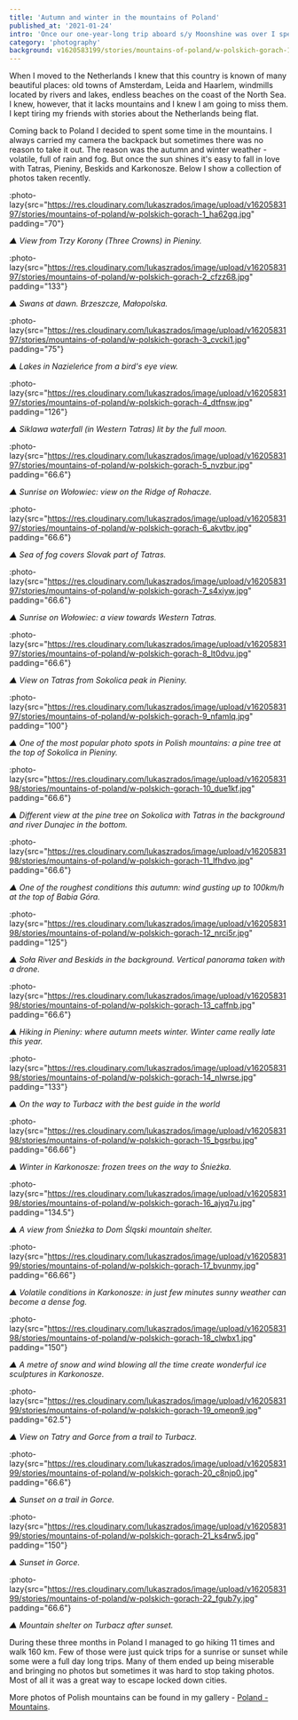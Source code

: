 ```yaml
---
title: 'Autumn and winter in the mountains of Poland'
published_at: '2021-01-24'
intro: 'Once our one-year-long trip aboard s/y Moonshine was over I spent few months in Poland. Previous time I spent so much time at home was over four years ago - before I moved to the Netherlands. After four year I missed not only my family and friends, but also Polish mountains.'
category: 'photography'
background: v1620583199/stories/mountains-of-poland/w-polskich-gorach-19_omepn9.jpg
---
```


When I moved to the Netherlands I knew that this country is known of many beautiful places: old towns of Amsterdam, Leida and Haarlem, windmills located by rivers and lakes, endless beaches on the coast of the North Sea. I knew, however, that it lacks mountains and I knew I am going to miss them. I kept tiring my friends with stories about the Netherlands being flat. 

Coming back to Poland I decided to spent some time in the mountains. I always carried my camera the backpack but sometimes there was no reason to take it out. The reason was the autumn and winter weather - volatile, full of rain and fog. But once the sun shines it's easy to fall in love with Tatras, Pieniny, Beskids and Karkonosze. Below I show a collection of photos taken recently.

:photo-lazy{src="https://res.cloudinary.com/lukaszrados/image/upload/v1620583197/stories/mountains-of-poland/w-polskich-gorach-1_ha62gq.jpg" padding="70"}

*▲ View from Trzy Korony (Three Crowns) in Pieniny.*

:photo-lazy{src="https://res.cloudinary.com/lukaszrados/image/upload/v1620583197/stories/mountains-of-poland/w-polskich-gorach-2_cfzz68.jpg" padding="133"}

*▲ Swans at dawn. Brzeszcze, Małopolska.*

:photo-lazy{src="https://res.cloudinary.com/lukaszrados/image/upload/v1620583197/stories/mountains-of-poland/w-polskich-gorach-3_cvcki1.jpg" padding="75"}

*▲ Lakes in Nazieleńce from a bird's eye view.*

:photo-lazy{src="https://res.cloudinary.com/lukaszrados/image/upload/v1620583197/stories/mountains-of-poland/w-polskich-gorach-4_dtfnsw.jpg" padding="126"}

*▲ Siklawa waterfall (in Western Tatras) lit by the full moon.*

:photo-lazy{src="https://res.cloudinary.com/lukaszrados/image/upload/v1620583197/stories/mountains-of-poland/w-polskich-gorach-5_nvzbur.jpg" padding="66.6"}

*▲ Sunrise on Wołowiec: view on the Ridge of Rohacze.*

:photo-lazy{src="https://res.cloudinary.com/lukaszrados/image/upload/v1620583197/stories/mountains-of-poland/w-polskich-gorach-6_akvtbv.jpg" padding="66.6"}

*▲ Sea of fog covers Slovak part of Tatras.*

:photo-lazy{src="https://res.cloudinary.com/lukaszrados/image/upload/v1620583197/stories/mountains-of-poland/w-polskich-gorach-7_s4xiyw.jpg" padding="66.6"}

*▲ Sunrise on Wołowiec: a view towards Western Tatras.*

:photo-lazy{src="https://res.cloudinary.com/lukaszrados/image/upload/v1620583197/stories/mountains-of-poland/w-polskich-gorach-8_lt0dvu.jpg" padding="66.6"}

*▲ View on Tatras from Sokolica peak in Pieniny.*

:photo-lazy{src="https://res.cloudinary.com/lukaszrados/image/upload/v1620583197/stories/mountains-of-poland/w-polskich-gorach-9_nfamlq.jpg" padding="100"}

*▲ One of the most popular photo spots in Polish mountains: a pine tree at the top of Sokolica in Pieniny.*

:photo-lazy{src="https://res.cloudinary.com/lukaszrados/image/upload/v1620583198/stories/mountains-of-poland/w-polskich-gorach-10_due1kf.jpg" padding="66.6"}

*▲ Different view at the pine tree on Sokolica with Tatras in the background and river Dunajec in the bottom.*

:photo-lazy{src="https://res.cloudinary.com/lukaszrados/image/upload/v1620583198/stories/mountains-of-poland/w-polskich-gorach-11_lfhdvo.jpg" padding="66.6"}

*▲ One of the roughest conditions this autumn: wind gusting up to 100km/h at the top of Babia Góra.*

:photo-lazy{src="https://res.cloudinary.com/lukaszrados/image/upload/v1620583198/stories/mountains-of-poland/w-polskich-gorach-12_nrci5r.jpg" padding="125"}

*▲ Soła River and Beskids in the background. Vertical panorama taken with a drone.*

:photo-lazy{src="https://res.cloudinary.com/lukaszrados/image/upload/v1620583198/stories/mountains-of-poland/w-polskich-gorach-13_caffnb.jpg" padding="66.6"}

*▲ Hiking in Pieniny: where autumn meets winter. Winter came really late this year.*

:photo-lazy{src="https://res.cloudinary.com/lukaszrados/image/upload/v1620583198/stories/mountains-of-poland/w-polskich-gorach-14_nlwrse.jpg" padding="133"}

*▲ On the way to Turbacz with the best guide in the world*

:photo-lazy{src="https://res.cloudinary.com/lukaszrados/image/upload/v1620583198/stories/mountains-of-poland/w-polskich-gorach-15_bgsrbu.jpg" padding="66.66"}

*▲ Winter in Karkonosze: frozen trees on the way to Śnieżka.*

:photo-lazy{src="https://res.cloudinary.com/lukaszrados/image/upload/v1620583198/stories/mountains-of-poland/w-polskich-gorach-16_ajyq7u.jpg" padding="134.5"}

*▲ A view from Śnieżka to Dom Śląski mountain shelter.*

:photo-lazy{src="https://res.cloudinary.com/lukaszrados/image/upload/v1620583199/stories/mountains-of-poland/w-polskich-gorach-17_bvunmy.jpg" padding="66.66"}

*▲ Volatile conditions in Karkonosze: in just few minutes sunny weather can become a dense fog.*

:photo-lazy{src="https://res.cloudinary.com/lukaszrados/image/upload/v1620583198/stories/mountains-of-poland/w-polskich-gorach-18_clwbx1.jpg" padding="150"}

*▲ A metre of snow and wind blowing all the time create wonderful ice sculptures in Karkonosze.*

:photo-lazy{src="https://res.cloudinary.com/lukaszrados/image/upload/v1620583199/stories/mountains-of-poland/w-polskich-gorach-19_omepn9.jpg" padding="62.5"}

*▲ View on Tatry and Gorce from a trail to Turbacz.*

:photo-lazy{src="https://res.cloudinary.com/lukaszrados/image/upload/v1620583199/stories/mountains-of-poland/w-polskich-gorach-20_c8njp0.jpg" padding="66.6"}

*▲ Sunset on a trail in Gorce.*

:photo-lazy{src="https://res.cloudinary.com/lukaszrados/image/upload/v1620583199/stories/mountains-of-poland/w-polskich-gorach-21_ks4rw5.jpg" padding="150"}

*▲ Sunset in Gorce.*

:photo-lazy{src="https://res.cloudinary.com/lukaszrados/image/upload/v1620583199/stories/mountains-of-poland/w-polskich-gorach-22_fgub7y.jpg" padding="66.6"}

*▲ Mountain shelter on Turbacz after sunset.*

During these three months in Poland I managed to go hiking 11 times and walk 160 km. Few of those were just quick trips for a sunrise or sunset while some were a full day long trips. Many of them ended up being miserable and bringing no photos but sometimes it was hard to stop taking photos. Most of all it was a great way to escape locked down cities. 

More photos of Polish mountains can be found in my gallery - [Poland - Mountains](/photography/poland-mountains).
